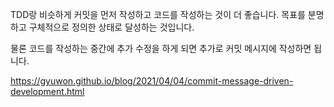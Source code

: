 TDD랑 비슷하게 커밋을 먼저 작성하고 코드를 작성하는 것이 더 좋습니다. 목표를 분명하고 구체적으로 정의한 상태로 달성하는 것입니다.

물론 코드를 작성하는 중간에 추가 수정을 하게 되면 추가로 커밋 메시지에 작성하면 됩니다.

https://gyuwon.github.io/blog/2021/04/04/commit-message-driven-development.html
